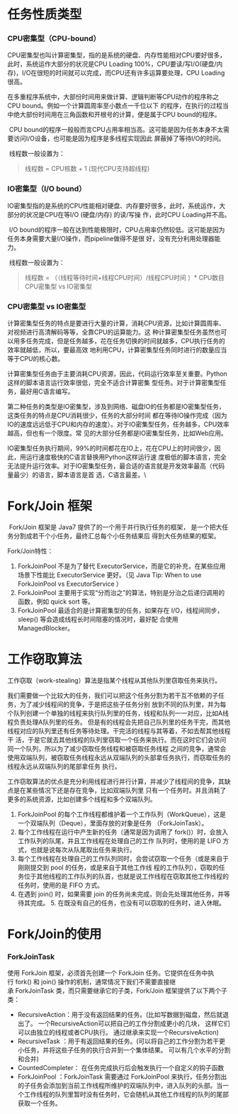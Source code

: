 # 任务性质类型
### CPU密集型（CPU-bound）
​		CPU密集型也叫计算密集型，指的是系统的硬盘、内存性能相对CPU要好很多，此时，系统运作大部分的状况是CPU Loading 100%，CPU要读/写I/O(硬盘/内存)，I/O在很短的时间就可以完成，而CPU还有许多运算要处理，CPU Loading很高。 

​		在多重程序系统中，大部份时间用来做计算、逻辑判断等CPU动作的程序称之CPU bound。例如一个计算圆周率至小数点一千位以下 的程序，在执行的过程当中绝大部份时间用在三角函数和开根号的计算，便是属于CPU bound的程序。 

​		CPU bound的程序一般般而言CPU占用率相当高。这可能是因为任务本身不太需要访问I/O设备，也可能是因为程序是多线程实现因此 屏蔽掉了等待I/O的时间。

​		线程数一般设置为： 
   > 线程数 = CPU核数 + 1 (现代CPU支持超线程)

### IO密集型（I/O bound）
​		IO密集型指的是系统的CPU性能相对硬盘、内存要好很多，此时，系统运作，大部分的状况是CPU在等I/O (硬盘/内存) 的读/写操 作，此时CPU Loading并不高。

​		I/O bound的程序一般在达到性能极限时，CPU占用率仍然较低。这可能是因为任务本身需要大量I/O操作，而pipeline做得不是很 好，没有充分利用处理器能力。

​		线程数一般设置为：
   > 线程数 = （（线程等待时间+线程CPU时间）/线程CPU时间 ）* CPU数目 CPU密集型 vs IO密集型

### CPU密集型 vs IO密集型

​		计算密集型任务的特点是要进行大量的计算，消耗CPU资源，比如计算圆周率、对视频进行高清解码等等，全靠CPU的运算能力。这 种计算密集型任务虽然也可以用多任务完成，但是任务越多，花在任务切换的时间就越多，CPU执行任务的效率就越低，所以，要最高效 地利用CPU，计算密集型任务同时进行的数量应当等于CPU的核心数。 

​		计算密集型任务由于主要消耗CPU资源，因此，代码运行效率至关重要。Python这样的脚本语言运行效率很低，完全不适合计算密集 型任务。对于计算密集型任务，最好用C语言编写。

​		第二种任务的类型是IO密集型，涉及到网络、磁盘IO的任务都是IO密集型任务，这类任务的特点是CPU消耗很少，任务的大部分时间 都在等待IO操作完成（因为IO的速度远远低于CPU和内存的速度）。对于IO密集型任务，任务越多，CPU效率越高，但也有一个限度。常 见的大部分任务都是IO密集型任务，比如Web应用。 

​		IO密集型任务执行期间，99%的时间都花在IO上，花在CPU上的时间很少，因此，用运行速度极快的C语言替换用Python这样运行速 度极低的脚本语言，完全无法提升运行效率。对于IO密集型任务，最合适的语言就是开发效率最高（代码量最少）的语言，脚本语言是首 选，C语言最差。\

# Fork/Join 框架
​		Fork/Join 框架是 Java7 提供了的一个用于并行执行任务的框架， 是一个把大任务分割成若干个小任务，最终汇总每个小任务结果后 得到大任务结果的框架。

Fork/Join特性： 
   1. ForkJoinPool 不是为了替代 ExecutorService，而是它的补充，在某些应用场景下性能比 ExecutorService 更好。（见 Java Tip: When to use ForkJoinPool vs ExecutorService ） 
   1. ForkJoinPool 主要用于实现“分而治之”的算法，特别是分治之后递归调用的函数，例如 quick sort 等。 
   1. ForkJoinPool 最适合的是计算密集型的任务，如果存在 I/O，线程间同步，sleep() 等会造成线程长时间阻塞的情况时，最好配 合使用 ManagedBlocker。

# 工作窃取算法
工作窃取（work-stealing）算法是指某个线程从其他队列里窃取任务来执行。

​		我们需要做一个比较大的任务，我们可以把这个任务分割为若干互不依赖的子任务，为了减少线程间的竞争，于是把这些子任务分别 放到不同的队列里，并为每个队列创建一个单独的线程来执行队列里的任务，线程和队列一一对应，比如A线程负责处理A队列里的任务。 但是有的线程会先把自己队列里的任务干完，而其他线程对应的队列里还有任务等待处理。干完活的线程与其等着，不如去帮其他线程干 活，于是它就去其他线程的队列里窃取一个任务来执行。而在这时它们会访问同一个队列，所以为了减少窃取任务线程和被窃取任务线程 之间的竞争，通常会使用双端队列，被窃取任务线程永远从双端队列的头部拿任务执行，而窃取任务的线程永远从双端队列的尾部拿任务 执行。

​		工作窃取算法的优点是充分利用线程进行并行计算，并减少了线程间的竞争，其缺点是在某些情况下还是存在竞争，比如双端队列里 只有一个任务时。并且消耗了更多的系统资源，比如创建多个线程和多个双端队列。

   1. ForkJoinPool 的每个工作线程都维护着一个工作队列（WorkQueue），这是一个双端队列（Deque），里面存放的对象是任务 （ForkJoinTask）。
   1. 每个工作线程在运行中产生新的任务（通常是因为调用了 fork()）时，会放入工作队列的队尾，并且工作线程在处理自己的工作 队列时，使用的是 LIFO 方式，也就是说每次从队尾取出任务来执行。 
   1. 每个工作线程在处理自己的工作队列同时，会尝试窃取一个任务（或是来自于刚刚提交到 pool 的任务，或是来自于其他工作线 程的工作队列），窃取的任务位于其他线程的工作队列的队首，也就是说工作线程在窃取其他工作线程的任务时，使用的是 FIFO 方式。 
   1. 在遇到 join() 时，如果需要 join 的任务尚未完成，则会先处理其他任务，并等待其完成。 5. 在既没有自己的任务，也没有可以窃取的任务时，进入休眠。

# Fork/Join的使用
### ForkJoinTask
​		使用 ForkJoin 框架，必须首先创建一个 ForkJoin 任务。它提供在任务中执行 fork() 和 join() 操作的机制，通常情况下我们不需要直接继承 ForkJoinTask 类，而只需要继承它的子类，Fork/Join 框架提供了以下两个子类：
   - RecursiveAction：用于没有返回结果的任务。(比如写数据到磁盘，然后就退出了。 一个RecursiveAction可以把自己的工作分割成更小的几块， 这样它们可以由独立的线程或者CPU执行。 通过继承来实现一个RecursiveAction)
   - RecursiveTask ：用于有返回结果的任务。(可以将自己的工作分割为若干更小任务，并将这些子任务的执行合并到一个集体结果。 可以有几个水平的分割和合并)
   - CountedCompleter： 在任务完成执行后会触发执行一个自定义的钩子函数
   - ForkJoinPool ：ForkJoinTask 需要通过 ForkJoinPool 来执行，任务分割出的子任务会添加到当前工作线程所维护的双端队列中，进入队列的头部。当一个工作线程的队列里暂时没有任务时，它会随机从其他工作线程的队列的尾部获取一个任务。


